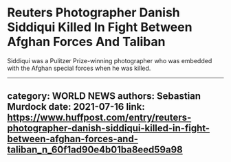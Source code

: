 # Reuters Photographer Danish Siddiqui Killed In Fight Between Afghan Forces And Taliban

Siddiqui was a Pulitzer Prize-winning photographer who was embedded with the Afghan special forces when he was killed.

---
category: WORLD NEWS
authors: Sebastian Murdock
date: 2021-07-16
link: https://www.huffpost.com/entry/reuters-photographer-danish-siddiqui-killed-in-fight-between-afghan-forces-and-taliban_n_60f1ad90e4b01ba8eed59a98
---
